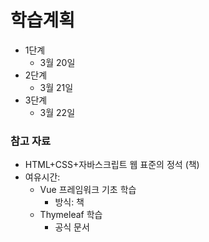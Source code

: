# 학습계획

- 1단계
  - 3월 20일
- 2단계
  - 3월 21일
- 3단계
  - 3월 22일

### 참고 자료
- HTML+CSS+자바스크립트 웹 표준의 정석 (책)
- 여유시간: 
  - Vue 프레임워크 기초 학습
    - 방식: 책 
  - Thymeleaf 학습
    - 공식 문서